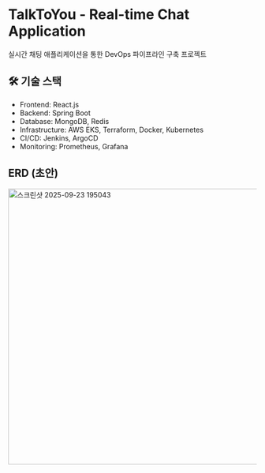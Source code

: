 # TalkToYou - Real-time Chat Application

실시간 채팅 애플리케이션을 통한 DevOps 파이프라인 구축 프로젝트

## 🛠 기술 스택
- Frontend: React.js
- Backend: Spring Boot
- Database: MongoDB, Redis
- Infrastructure: AWS EKS, Terraform, Docker, Kubernetes
- CI/CD: Jenkins, ArgoCD
- Monitoring: Prometheus, Grafana

## ERD (초안)
<img width="1197" height="559" alt="스크린샷 2025-09-23 195043" src="https://github.com/user-attachments/assets/0ae02f4e-6068-41d8-9797-450ae26e537a" />
